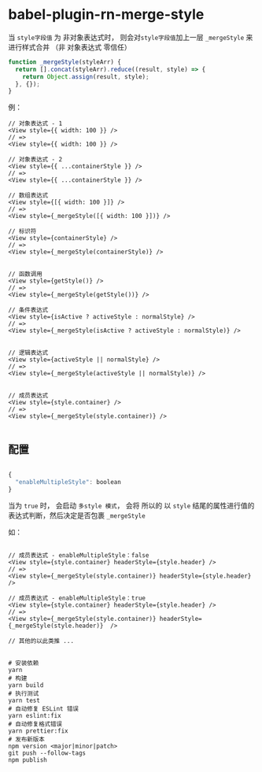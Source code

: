 # babel-plugin-rn-merge-style

当 `style字段值` 为 非对象表达式时， 则会对`style字段值`加上一层 `_mergeStyle` 来进行样式合并 （非 对象表达式 零信任）

```javascript
function _mergeStyle(styleArr) {
  return [].concat(styleArr).reduce((result, style) => {
    return Object.assign(result, style);
  }, {});
}
```

例：

```tsx
// 对象表达式 - 1
<View style={{ width: 100 }} />
// =>
<View style={{ width: 100 }} />

// 对象表达式 - 2
<View style={{ ...containerStyle }} />
// =>
<View style={{ ...containerStyle }} />

// 数组表达式
<View style={[{ width: 100 }]} />
// =>
<View style={_mergeStyle([{ width: 100 }])} />

// 标识符
<View style={containerStyle} />
// =>
<View style={_mergeStyle(containerStyle)} />


// 函数调用
<View style={getStyle()} />
// =>
<View style={_mergeStyle(getStyle())} />

// 条件表达式
<View style={isActive ? activeStyle : normalStyle} />
// =>
<View style={_mergeStyle(isActive ? activeStyle : normalStyle)} />


// 逻辑表达式
<View style={activeStyle || normalStyle} />
// =>
<View style={_mergeStyle(activeStyle || normalStyle)} />


// 成员表达式
<View style={style.container} />
// =>
<View style={_mergeStyle(style.container)} />


```

## 配置

```javascript

{
  "enableMultipleStyle": boolean
}
```

当为 `true` 时， 会启动 `多style 模式`， 会将 所以的 以 `style` 结尾的属性进行值的表达式判断，然后决定是否包裹 `_mergeStyle`

如：

```tsx

// 成员表达式 - enableMultipleStyle：false
<View style={style.container} headerStyle={style.header} />
// =>
<View style={_mergeStyle(style.container)} headerStyle={style.header}  />

// 成员表达式 - enableMultipleStyle：true
<View style={style.container} headerStyle={style.header} />
// =>
<View style={_mergeStyle(style.container)} headerStyle={_mergeStyle(style.header)}  />

// 其他的以此类推 ...

```

```shell

# 安装依赖
yarn
# 构建
yarn build
# 执行测试
yarn test
# 自动修复 ESLint 错误
yarn eslint:fix
# 自动修复格式错误
yarn prettier:fix
# 发布新版本
npm version <major|minor|patch>
git push --follow-tags
npm publish

```
